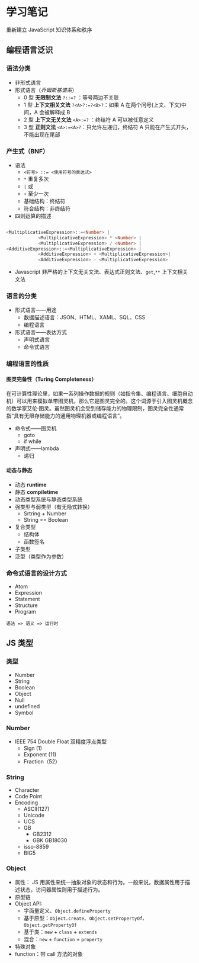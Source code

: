 # 学习笔记

重新建立 JavaScript 知识体系和秩序

## 编程语言泛识

### 语法分类

- 非形式语言
- 形式语言（_乔姆斯基谱系_）
  - 0 型 **无限制文法** `?::=?` ：等号两边不关联
  - 1 型 **上下文相关文法** `?<A>?:=?<B>?`：如果 A 在两个问号(上文、下文)中间，A 会被解释成 B
  - 2 型 **上下文无关文法** `<A>:=?` ：终结符 A 可以被任意定义
  - 3 型 **正则文法** `<A>:=<A>?`：只允许左递归，终结符 A 只能在产生式开头，不能出现在尾部

### 产生式（BNF）

- 语法
  - `<符号> ::= <使用符号的表达式>`
  - `*` 重复多次
  - `|` 或
  - `+` 至少一次
  - 基础结构：终结符
  - 符合结构：非终结符
- 四则运算的描述

```sql

<MultiplicativeExpression>::=<Number> |
            <MultiplicativeExpression> * <Number> |
            <MultiplicativeExpression> / <Number> |
<AdditiveExpression>::=<MultiplicativeExpression> |
            <AdditiveExpression> + <MultiplicativeExpression>|
            <AdditiveExpression> - <MultiplicativeExpression>
```

- Javascript 非严格的上下文无关文法、表达式正则文法、`get`,`**` 上下文相关文法

### 语言的分类

- 形式语言——用途
  - 数据描述语言：JSON、HTML、XAML、SQL、CSS
  - 编程语言
- 形式语言——表达方式
  - 声明式语言
  - 命令式语言

### 编程语言的性质

#### 图灵完备性（Turing Completeness）

在可计算性理论里，如果一系列操作数据的规则（如指令集、编程语言、细胞自动机）可以用来模拟单带图灵机，那么它是图灵完全的。这个词源于引入图灵机概念的数学家艾伦·图灵。虽然图灵机会受到储存能力的物理限制，图灵完全性通常指“具有无限存储能力的通用物理机器或编程语言”。

- 命令式——图灵机
  - goto
  - if while
- 声明式——lambda
  - 递归

#### 动态与静态

- 动态 **runtime**
- 静态 **compiletime**
- 动态类型系统与静态类型系统
- 强类型与弱类型（有无隐式转换）
  - Srtring + Number
  - String == Boolean
- 复合类型
  - 结构体
  - 函数签名
- 子类型
- 泛型（类型作为参数）

### 命令式语言的设计方式

- Atom
- Expression
- Statement
- Structure
- Program

```
语法 => 语义 => 运行时
```

## JS 类型

### 类型

- Number
- String
- Boolean
- Object
- Null
- undefined
- Symbol

### Number

- IEEE 754 Double Float 双精度浮点类型
  - Sign (1)
  - Exponent (11)
  - Fraction（52）

### String

- Character
- Code Point
- Encoding
  - ASCII(127)
  - Unicode
  - UCS
  - GB
    - GB2312
    - GBK
      GB18030
  - isso-8859
  - BIG5

### Object

- 属性：
  JS 用属性来统一抽象对象的状态和行为。一般来说，数据属性用于描述状态，访问器属性则用于描述行为。
- 原型链
- Object API:
  - 字面量定义、`Object.defineProperty`
  - 基于原型：`Object.create`、`Object.setPropertyOf`、`Object.getPropertyOf`
  - 基于类：`new` + `class` + `extends`
  - 混合：`new` + `function` + `property`
- 特殊对象
 - function：带 call 方法的对象
